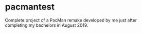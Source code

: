 # pacmantest
Complete project of a PacMan remake developed by me just after completing my bachelors in August 2019.
